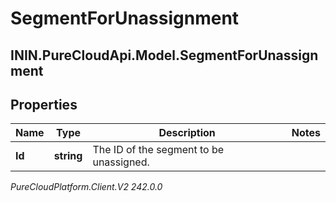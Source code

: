 # SegmentForUnassignment

## ININ.PureCloudApi.Model.SegmentForUnassignment

## Properties

|Name | Type | Description | Notes|
|------------ | ------------- | ------------- | -------------|
| **Id** | **string** | The ID of the segment to be unassigned. | |



_PureCloudPlatform.Client.V2 242.0.0_
